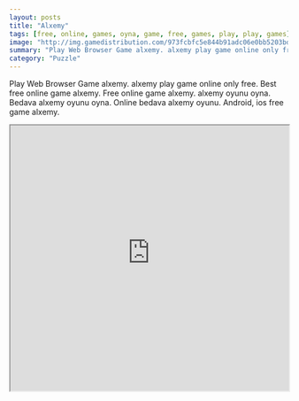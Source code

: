 ```yaml
---
layout: posts
title: "Alxemy"
tags: [free, online, games, oyna, game, free, games, play, play, games]
image: "http://img.gamedistribution.com/973fcbfc5e844b91adc06e0bb5203bdb.jpg"
summary: "Play Web Browser Game alxemy. alxemy play game online only free. Best free online game alxemy. Free online game alxemy. alxemy oyunu oyna. Bedava alxemy oyunu oyna. Online bedava alxemy oyunu. Android, ios free game alxemy."
category: "Puzzle"
---
```


Play Web Browser Game alxemy. alxemy play game online only free. Best free online game alxemy. Free online game alxemy. alxemy oyunu oyna. Bedava alxemy oyunu oyna. Online bedava alxemy oyunu. Android, ios free game alxemy.

<iframe width="100%" height="480px;" src="http://flash.gamedistribution.com?game=973fcbfc5e844b91adc06e0bb5203bdb"></iframe>